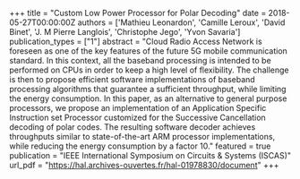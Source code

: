 +++
title = "Custom Low Power Processor for Polar Decoding"
date = 2018-05-27T00:00:00Z
authors = ['Mathieu Leonardon', 'Camille Leroux', 'David Binet', 'J. M Pierre Langlois', 'Christophe Jego', 'Yvon Savaria']
publication_types = ["1"]
abstract = "Cloud Radio Access Network is foreseen as one of the key features of the future 5G mobile communication standard. In this context, all the baseband processing is intended to be performed on CPUs in order to keep a high level of flexibility. The challenge is then to propose efficient software implementations of baseband processing algorithms that guarantee a sufficient throughput, while limiting the energy consumption. In this paper, as an alternative to general purpose processors, we propose an implementation of an Application Specific Instruction set Processor customized for the Successive Cancellation decoding of polar codes. The resulting software decoder achieves throughputs similar to state-of-the-art ARM processor implementations, while reducing the energy consumption by a factor 10."
featured = true
publication = "IEEE International Symposium on Circuits & Systems (ISCAS)"
url_pdf = "https://hal.archives-ouvertes.fr/hal-01978830/document"
+++

